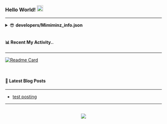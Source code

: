 ### <div align="left" > Hello World! <img src="https://camo.githubusercontent.com/e8e7b06ecf583bc040eb60e44eb5b8e0ecc5421320a92929ce21522dbc34c891/68747470733a2f2f6d656469612e67697068792e636f6d2f6d656469612f6876524a434c467a6361737252346961377a2f67697068792e676966" width="20" height="20"></div> 
<hr/>

<details>
<summary>😎 <b>developers/Mimiminz_info.json</b></summary>
<div markdown="1">
	
  ```json
  {
    "apiVersion": "2023",
    "nationality": "Korea🇰🇷🇰🇷",
    "gender": "Female",
    "language": { 
	    "most": "javascript",
	    "sometimes": ["python"]
    },
    "etc": {
	    "mbti": "istp"
    }
  }
  ```
</div>
</details><br/>

#### 📊 Recent My Activity..
<hr/>

[![Readme Card](https://github-readme-stats.vercel.app/api/pin/?username=mimiminz&repo=DBDBD)](https://github.com/Mimiminz/DBDBD) 

<br/>

#### 📕 Latest Blog Posts  
<hr/>

<!-- BLOG-POST-LIST:START -->
- [test posting](https://mimiminz.github.io//devlog/test/)
<!-- BLOG-POST-LIST:END -->  

<hr/>
<br/>  
<div align="center">
<img src="https://komarev.com/ghpvc/?username=Mimiminz&&style=flat-square"/>
</div>  
  
<br/>  
